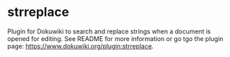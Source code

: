 strreplace
==========

Plugin for Dokuwiki to search and replace strings when a document is opened for editing.
See README for more information or go tgo the plugin page: https://www.dokuwiki.org/plugin:strreplace.

